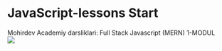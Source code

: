 # JavaScript-lessons Start

Mohirdev Academiy darsliklari: Full Stack Javascript (MERN) 1-MODUL
<img
      style="display: flex; align-items: center; margin: auto"
      src="https://user-images.githubusercontent.com/55389276/140866485-8fb1c876-9a8f-4d6a-98dc-08c4981eaf70.gif"
    />
